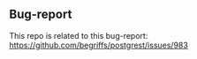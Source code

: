 Bug-report
----------

This repo is related to this bug-report: https://github.com/begriffs/postgrest/issues/983
